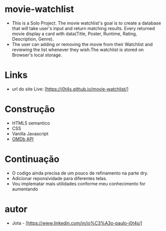 # movie-watchlist

- This is a Solo Project. The movie watchlist's goal is to create a database that will take user's input and return matching results. Every returned movie display a card with data(Title, Poster, Runtime, Rating, Description, Genre).
- The user can adding or removing the movie from their Watchlist and reviewing the list whenever they wish.The watchlist is stored on Browser's local storage.

# Links
- url do site Live: [https://j0t4s.github.io/movie-watchlist/]

# Construção
- HTML5 semantico
- CSS
- Vanilla Javascript
- [OMDb API](https://www.omdbapi.com/)

# Continuação
- O codigo ainda precisa de um pouco de refinamento na parte dry.
- Adicionar reponsividade para diferentes telas. 
- Vou implematar mais utilidades conforme meu conhecimento for aumentando

# autor
- Jota - [https://www.linkedin.com/in/jo%C3%A3o-paulo-j0t4s/]
